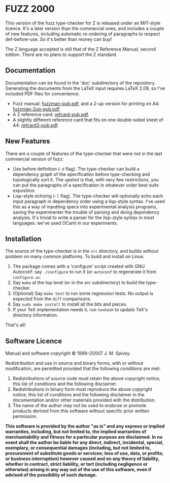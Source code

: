 # FUZZ 2000 #

This version of the fuzz type-checker for Z is released under an
MIT-style licence.  It's a later version than the commercial
ones, and includes a couple of new features, including automatic
re-ordering of paragraphs to respect def-before-use.  So it's better
than money can buy!

The Z language accepted is still that of the Z Reference Manual,
second edition.  There are no plans to support the Z standard.

## Documentation ##

Documentation can be found in the 'doc' subdirectory of the
repository.  Generating the documents from the LaTeX input requires
LaTeX 2.09, so I've included PDF files for convenience.

* Fuzz manual: [fuzzman-pub.pdf](https://github.com/Spivoxity/fuzz/raw/master/doc/fuzzman-pub.pdf), and a 2-up version for printing on A4: [fuzzman-2up-pub.pdf](https://github.com/Spivoxity/fuzz/raw/master/doc/fuzzman-2up-pub.pdf).
* A Z reference card: [refcard-pub.pdf](https://github.com/Spivoxity/fuzz/raw/master/doc/refcard-pub.pdf).
* A slightly different reference card that fits on one double-sided sheet of A4: [refcard3-pub.pdf](https://github.com/Spivoxity/fuzz/raw/master/doc/refcard3-pub.pdf).

## New Features ##

There are a couple of features of the type-checker that were not
in the last commercial version of fuzz:
* Use before definition (`-d` flag).  The type-checker can build a dependency graph of the specification before type-checking and topologically sort it. The upshot is that, with very few restrictions, you can put the paragraphs of a specification in whatever order best suits exposition.
* Lisp-style echoing (`-l` flag).  The type-checker will optionally echo each input paragraph in dependency order using a lisp-style syntax.  I've used this as a way of inputting specs into experimental analysis programs, saving the experimenter the trouble of parsing and doing dependency analysis.  It's trivial to write a parser for the lisp-style syntax in most languages: we've used OCaml in our experiments.

## Installation ##

The source of the type-checker is in the `src` directory, and builds
without problem on many common platforms.  To build and install on Linux:

1. The package comes with a 'configure' script created with GNU Autoconf: say `./configure` to run it (or `autoconf` to regenerate it from `configure.ac`.
2. Say `make` at the top level (or in the src subdirectory) to build the type-checker.
3. (Optional) Say `make test` to run some regression tests.  No output is expected from the `diff` comparisons.
4. Say `sudo make install` to install all the bits and pieces.
5. If your TeX implementation needs it, run `texhash` to update TeX's directory information.

That's all!

## Software Licence ##

Manual and software copyright &copy; 1988&ndash;20007 J. M. Spivey.

Redistribution and use in source and binary forms, with or without
modification, are permitted provided that the following conditions are met:

1. Redistributions of source code must retain the above copyright notice, this list of conditions and the following disclaimer.
2. Redistributions in binary form must reproduce the above copyright notice, this list of conditions and the following disclaimer in the documentation and/or other materials provided with the distribution.
3. The name of the author may not be used to endorse or promote products derived from this software without specific prior written permission.

<b>This software is provided by the author "as is" and any express or
implied warranties, including, but not limited to, the implied warranties
of merchantability and fitness for a particular purpose are disclaimed.
In no event shall the author be liable for any direct, indirect, incidental,
special, exemplary, or consequential damages (including, but not limited to,
procurement of substitute goods or services; loss of use, data, or profits;
or business interruption) however caused and on any theory of liability,
whether in contract, strict liability, or tort (including negligence or
otherwise) arising in any way out of the use of this software, even if
advised of the possibility of such damage.</b>

